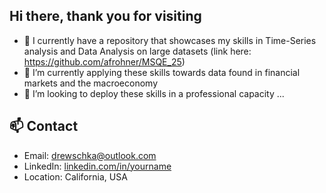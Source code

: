 ## Hi there, thank you for visiting


- 🔭 I currently have a repository that showcases my skills in Time-Series analysis and Data Analysis on large datasets (link here: https://github.com/afrohner/MSQE_25)
- 🌱 I’m currently applying these skills towards data found in financial markets and the macroeconomy
- 👯 I’m looking to deploy these skills in a professional capacity ...

## 📫 Contact

- Email: drewschka@outlook.com
- LinkedIn: [linkedin.com/in/yourname](www.linkedin.com/in/afrohner)
- Location: California, USA


